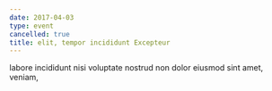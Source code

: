 ```yaml
---
date: 2017-04-03
type: event
cancelled: true
title: elit, tempor incididunt Excepteur
---
```

labore incididunt nisi voluptate nostrud non dolor eiusmod sint amet, veniam,